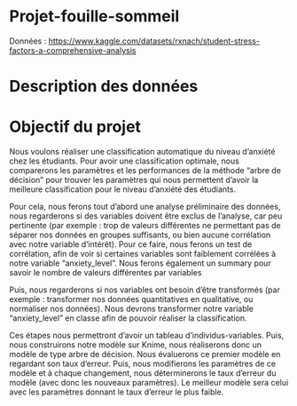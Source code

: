 # Projet-fouille-sommeil

Données : https://www.kaggle.com/datasets/rxnach/student-stress-factors-a-comprehensive-analysis

# Description des données



# Objectif du projet

Nous voulons réaliser une classification automatique du niveau d’anxiété chez les étudiants. Pour avoir une classification optimale, nous comparerons les paramètres et les performances de la méthode “arbre de décision” pour trouver les paramètres qui nous permettent d’avoir la meilleure classification pour le niveau d’anxiété des étudiants. 

Pour cela, nous ferons tout d’abord une analyse préliminaire des données, nous regarderons si des variables doivent être exclus de l’analyse, car peu pertinente (par exemple : trop de valeurs différentes ne permettant pas de séparer nos données en groupes suffisants, ou bien aucune corrélation avec notre variable d’intérêt). Pour ce faire, nous ferons un test de corrélation, afin de voir si certaines variables sont faiblement corrélées à notre variable “anxiety_level”. Nous ferons également un summary pour savoir le nombre de valeurs différentes par variables

Puis, nous regarderons si nos variables ont besoin d’être transformés (par exemple : transformer nos données quantitatives en qualitative, ou normaliser nos données). Nous devrons transformer notre variable “anxiety_level” en classe afin de pouvoir réaliser la classification. 

Ces étapes nous permettront d’avoir un tableau d’individus-variables. 
Puis, nous construirons notre modèle sur Knime, nous réaliserons donc un modèle de type arbre de décision. Nous évaluerons ce premier modèle en regardant son taux d’erreur. Puis, nous modifierons les paramètres de ce modèle et à chaque changement, nous déterminerons le taux d’erreur du modèle (avec donc les nouveaux paramètres). Le meilleur modèle sera celui avec les paramètres donnant le taux d’erreur le plus faible. 
